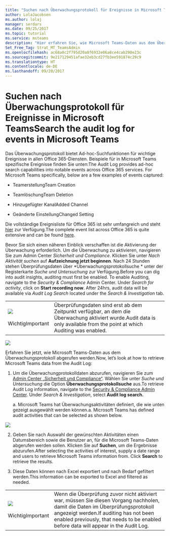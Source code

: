 ```yaml
---
title: "Suchen nach Überwachungsprotokoll für Ereignisse in Microsoft Teams | Microsoft-Support"
author: LolaJacobsen
ms.author: lolaj
manager: serdars
ms.date: 09/25/2017
ms.topic: tutorial
ms.service: msteams
description: "Hier erfahren Sie, wie Microsoft Teams-Daten aus dem Überwachungsprotokoll abgerufen werden."
Set_Free_Tag: Strat_MT_TeamsAdmin
ms.openlocfilehash: ac68a0c2f795d20a8f6932e06a8ce4cab290e23c
ms.sourcegitcommit: 9e217129451afae32eb3cd27fb3ee591874c29c9
ms.translationtype: HT
ms.contentlocale: de-DE
ms.lasthandoff: 09/20/2017
---
```

<a name="search-the-audit-log-for-events-in-microsoft-teams"></a><span data-ttu-id="ed0cc-103">Suchen nach Überwachungsprotokoll für Ereignisse in Microsoft Teams</span><span class="sxs-lookup"><span data-stu-id="ed0cc-103">Search the audit log for events in Microsoft Teams</span></span>
==================================================

<span data-ttu-id="ed0cc-p101">Das Überwachungsprotokoll bietet Ad-hoc-Suchfunktionen für wichtige Ereignisse in allen Office 365-Diensten. Beispiele für in Microsoft Teams spezifische Ereignisse finden Sie unten:</span><span class="sxs-lookup"><span data-stu-id="ed0cc-p101">The Audit Log provides ad-hoc search capabilities into notable events across Office 365 services. For Microsoft Teams specifically, below are a few examples of events captured:</span></span>

-   <span data-ttu-id="ed0cc-106">Teamerstellung</span><span class="sxs-lookup"><span data-stu-id="ed0cc-106">Team Creation</span></span>

-   <span data-ttu-id="ed0cc-107">Teamlöschung</span><span class="sxs-lookup"><span data-stu-id="ed0cc-107">Team Deletion</span></span>

-   <span data-ttu-id="ed0cc-108">Hinzugefügter Kanal</span><span class="sxs-lookup"><span data-stu-id="ed0cc-108">Added Channel</span></span>

-   <span data-ttu-id="ed0cc-109">Geänderte Einstellung</span><span class="sxs-lookup"><span data-stu-id="ed0cc-109">Changed Setting</span></span>

<span data-ttu-id="ed0cc-110">Die vollständige Ereignisliste für Office 365 ist sehr umfangreich und steht [hier](https://support.office.com/en-us/article/Search-the-audit-log-in-the-Office-365-Security-Compliance-Center-0d4d0f35-390b-4518-800e-0c7ec95e946c?ui=en-US&rs=en-US&ad=US#ID0EABAAA=Audited_activities) zur Verfügung.</span><span class="sxs-lookup"><span data-stu-id="ed0cc-110">The complete event list across Office 365 is quite extensive and can be found [here](https://support.office.com/en-us/article/Search-the-audit-log-in-the-Office-365-Security-Compliance-Center-0d4d0f35-390b-4518-800e-0c7ec95e946c?ui=en-US&rs=en-US&ad=US#ID0EABAAA=Audited_activities).</span></span>

<span data-ttu-id="ed0cc-p102">Bevor Sie sich einen näheren Einblick verschaffen ist die Aktivierung der Überwachung erforderlich. Um die Überwachung zu aktivieren, navigieren Sie zum Admin Center *Sicherheit und Compliance*. Klicken Sie unter *Nach Aktivität suchen* auf **Aufzeichnung jetzt beginnen**. Nach 24 Stunden stehen Überprüfungsdaten über *Überwachungsprotokollsuche * unter der Registerkarte *Suche und Untersuchung* zur Verfügung.</span><span class="sxs-lookup"><span data-stu-id="ed0cc-p102">Before you can dig into audit insights, auditing must first be enabled. To enable Auditing, navigate to the *Security & Compliance* Admin Center. Under *Search for activity*, click on **Start recording now**. After 24hrs, audit data will be available via *Audit Log Search* located under the *Search & Investigation* tab.</span></span>


| |  |
|---------|---------|
|![](media/Search_the_audit_log_for_events_in_Microsoft_Teams_image1.png)<br></br><span data-ttu-id="ed0cc-115">Wichtig</span><span class="sxs-lookup"><span data-stu-id="ed0cc-115">Important</span></span>     |<span data-ttu-id="ed0cc-116">Überprüfungsdaten sind erst ab dem Zeitpunkt verfügbar, an dem die Überwachung aktiviert wurde.</span><span class="sxs-lookup"><span data-stu-id="ed0cc-116">Audit data is only available from the point at which Auditing was enabled.</span></span>         |

![](media/Search_the_audit_log_for_events_in_Microsoft_Teams_image2.png)

<span data-ttu-id="ed0cc-117">Erfahren Sie jetzt, wie Microsoft Teams-Daten aus dem Überwachungsprotokoll abgerufen werden.</span><span class="sxs-lookup"><span data-stu-id="ed0cc-117">Now, let’s look at how to retrieve Microsoft Teams data from the Audit Log:</span></span>

1.  <span data-ttu-id="ed0cc-p103">Um die Überwachungprotokolldaten abzurufen, navigieren Sie zum [Admin Center „Sicherheit und Compliance“](https://go.microsoft.com/fwlink/?linkid=855775). Wählen Sie unter *Suche und Untersuchung* die Option **Überwachungsprotokollsuche** aus.</span><span class="sxs-lookup"><span data-stu-id="ed0cc-p103">To retrieve Audit Log information, navigate to the [Security & Compliance Admin Center](https://go.microsoft.com/fwlink/?linkid=855775). Under *Search & Investigation*, select **Audit log search.**</span></span>

    <span data-ttu-id="ed0cc-p104">a.  Microsoft Teams hat Überwachungsaktivitäten definiert, die wie unten gezeigt ausgewählt werden können.</span><span class="sxs-lookup"><span data-stu-id="ed0cc-p104">a.  Microsoft Teams has defined audit activities that can be selected as shown below.</span></span>

![](media/Search_the_audit_log_for_events_in_Microsoft_Teams_image3.png)

2.  <span data-ttu-id="ed0cc-p105">Geben Sie nach Auswahl der gewünschten Aktivitäten einen Datumsbereich sowie die Benutzer an, für die Microsoft Teams-Daten abgerufen werden sollen. Klicken Sie auf **Suchen**, um die Ergebnisse abzurufen.</span><span class="sxs-lookup"><span data-stu-id="ed0cc-p105">After selecting the activities of interest, supply a date range and users to retrieve Microsoft Teams information from. Click **Search** to retrieve the results.</span></span>

3.  <span data-ttu-id="ed0cc-124">Diese Daten können nach Excel exportiert und nach Bedarf gefiltert werden.</span><span class="sxs-lookup"><span data-stu-id="ed0cc-124">This information can be exported to Excel and filtered as needed.</span></span>


|  | |
|---------|---------|
|![](media/Search_the_audit_log_for_events_in_Microsoft_Teams_image1.png)<br></br><span data-ttu-id="ed0cc-125">Wichtig</span><span class="sxs-lookup"><span data-stu-id="ed0cc-125">Important</span></span> |<span data-ttu-id="ed0cc-126">Wenn die Überprüfung zuvor nicht aktiviert war, müssen Sie diesen Vorgang nachholen, damit die Daten im Überprüfungsprotokoll angezeigt werden.</span><span class="sxs-lookup"><span data-stu-id="ed0cc-126">If auditing has not been enabled previously, that needs to be enabled before data will appear in the Audit Log.</span></span>         |

